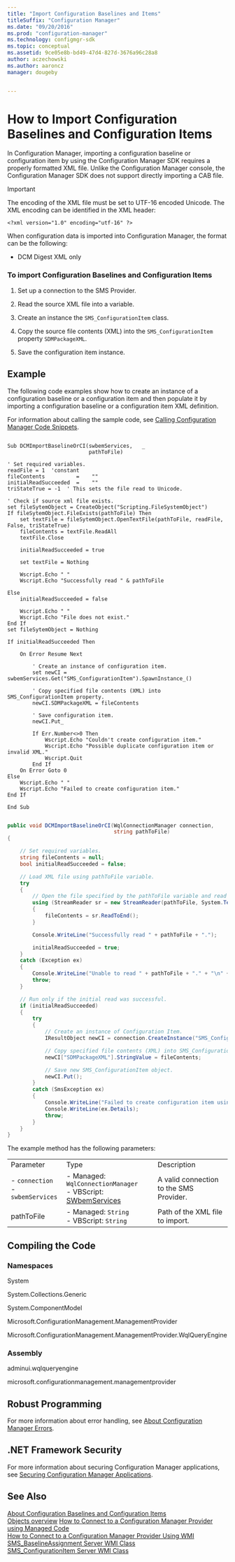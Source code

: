 ```yaml
---
title: "Import Configuration Baselines and Items"
titleSuffix: "Configuration Manager"
ms.date: "09/20/2016"
ms.prod: "configuration-manager"
ms.technology: configmgr-sdk
ms.topic: conceptual
ms.assetid: 9ce05e8b-bd49-47d4-827d-3676a96c28a8
author: aczechowski
ms.author: aaroncz
manager: dougeby


---
```

# How to Import Configuration Baselines and Configuration Items
In Configuration Manager, importing a configuration baseline or configuration item by using the Configuration Manager SDK requires a properly formatted XML file. Unlike the Configuration Manager console, the Configuration Manager SDK does not support directly importing a CAB file.  

> [!IMPORTANT]
>  The encoding of the XML file must be set to UTF-16 encoded Unicode. The XML encoding can be identified in the XML header:  
>   
>  `<?xml version="1.0" encoding="utf-16" ?>`  

 When configuration data is imported into Configuration Manager, the format can be the following:  

-   DCM Digest XML only  

### To import Configuration Baselines and Configuration Items  

1.  Set up a connection to the SMS Provider.  

2.  Read the source XML file into a variable.  

3.  Create an instance the `SMS_ConfigurationItem` class.  

4.  Copy the source file contents (XML) into the `SMS_ConfigurationItem` property `SDMPackageXML`.  

5.  Save the configuration item instance.  

## Example  
 The following code examples show how to create an instance of a configuration baseline or a configuration item and then populate it by importing a configuration baseline or a configuration item XML definition.  

 For information about calling the sample code, see [Calling Configuration Manager Code Snippets](../../develop/core/understand/calling-code-snippets.md).  

```vbs  

Sub DCMImportBaselineOrCI(swbemServices,   _  
                          pathToFile)  

' Set required variables.  
readFile = 1  'constant   
fileContents          =    ""  
initialReadSucceeded  =    ""  
triStateTrue = -1  ' This sets the file read to Unicode.  

' Check if source xml file exists.  
set fileSytemObject = CreateObject("Scripting.FileSystemObject")  
If fileSytemObject.FileExists(pathToFile) Then  
    set textFile = fileSytemObject.OpenTextFile(pathToFile, readFile, False, triStateTrue)      
    fileContents = textFile.ReadAll  
    textFile.Close  

    initialReadSucceeded = true  

    set textFile = Nothing  

    Wscript.Echo " "  
    Wscript.Echo "Successfully read " & pathToFile  

Else  
    initialReadSucceeded = false  

    Wscript.Echo " "  
    Wscript.Echo "File does not exist."  
End If  
set fileSytemObject = Nothing  

If initialReadSucceeded Then  

    On Error Resume Next   

        ' Create an instance of configuration item.  
        set newCI = swbemServices.Get("SMS_ConfigurationItem").SpawnInstance_()        

        ' Copy specified file contents (XML) into SMS_ConfigurationItem property.  
        newCI.SDMPackageXML = fileContents  

        ' Save configuration item.  
        newCI.Put_  

        If Err.Number<>0 Then  
            Wscript.Echo "Couldn't create configuration item."  
            Wscript.Echo "Possible duplicate configuration item or invalid XML."  
            Wscript.Quit  
        End If  
    On Error Goto 0  
Else  
    Wscript.Echo " "  
    Wscript.Echo "Failed to create configuration item."     
End If    

End Sub  

```  

```c#  

public void DCMImportBaselineOrCI(WqlConnectionManager connection,  
                                  string pathToFile)  
{  

    // Set required variables.  
    string fileContents = null;  
    bool initialReadSucceeded = false;  

    // Load XML file using pathToFile variable.  
    try  
    {  
        // Open the file specified by the pathToFile variable and read the contents into a string.  
        using (StreamReader sr = new StreamReader(pathToFile, System.Text.Encoding.Unicode))  
        {  
            fileContents = sr.ReadToEnd();  
        }  

        Console.WriteLine("Successfully read " + pathToFile + ".");  

        initialReadSucceeded = true;  
    }  
    catch (Exception ex)  
    {  
        Console.WriteLine("Unable to read " + pathToFile + "." + "\n" + ex.Message);  
        throw;  
    }  

    // Run only if the initial read was successful.  
    if (initialReadSucceeded)  
    {  
        try  
        {  
            // Create an instance of Configuration Item.  
            IResultObject newCI = connection.CreateInstance("SMS_ConfigurationItem");  

            // Copy specified file contents (XML) into SMS_ConfigurationItem property.  
            newCI["SDMPackageXML"].StringValue = fileContents;  

            // Save new SMS_ConfigurationItem object.   
            newCI.Put();  
        }  
        catch (SmsException ex)  
        {  
            Console.WriteLine("Failed to create configuration item using " + pathToFile + ".");  
            Console.WriteLine(ex.Details);  
            throw;   
        }  
    }  
}  

```  

 The example method has the following parameters:  

||||  
|-|-|-|  
|Parameter|Type|Description|  
|-   `connection`<br />-   `swbemServices`|-   Managed: `WqlConnectionManager`<br />-   VBScript: [SWbemServices](https://msdn.microsoft.com/library/aa393854.aspx)|A valid connection to the SMS Provider.|  
|pathToFile|-   Managed: `String`<br />-   VBScript: `String`|Path of the XML file to import.|  

## Compiling the Code  

### Namespaces  
 System  

 System.Collections.Generic  

 System.ComponentModel  

 Microsoft.ConfigurationManagement.ManagementProvider  

 Microsoft.ConfigurationManagement.ManagementProvider.WqlQueryEngine  

### Assembly  
 adminui.wqlqueryengine  

 microsoft.configurationmanagement.managementprovider  

## Robust Programming  
 For more information about error handling, see [About Configuration Manager Errors](../../develop/core/understand/about-configuration-manager-errors.md).  

## .NET Framework Security  
 For more information about securing Configuration Manager applications, see [Securing Configuration Manager Applications](../../develop/core/understand/securing-configuration-manager-applications.md).  

## See Also  
 [About Configuration Baselines and Configuration Items](../../develop/compliance/about-configuration-baselines-and-configuration-items.md)   
 [Objects overview](../core/understand/configuration-manager-objects-overview.md)
 [How to Connect to a Configuration Manager Provider using Managed Code](../../develop/core/understand/how-to-connect-to-an-sms-provider-by-using-managed-code.md)   
 [How to Connect to a Configuration Manager Provider Using WMI](../../develop/core/understand/how-to-connect-to-an-sms-provider-in-configuration-manager-by-using-wmi.md)   
 [SMS_BaselineAssignment Server WMI Class](../../develop/reference/compliance/sms_baselineassignment-server-wmi-class.md)   
 [SMS_ConfigurationItem Server WMI Class](../../develop/reference/compliance/sms_configurationitem-server-wmi-class.md)
